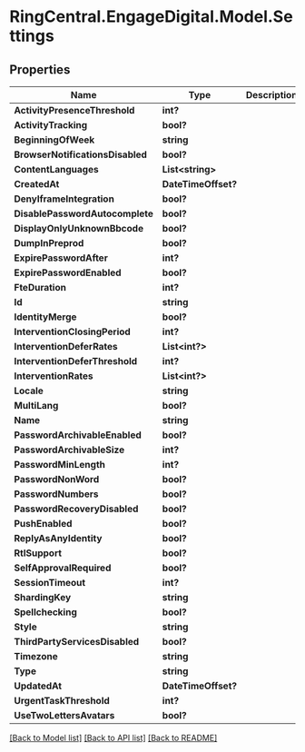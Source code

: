 # RingCentral.EngageDigital.Model.Settings
## Properties

Name | Type | Description | Notes
------------ | ------------- | ------------- | -------------
**ActivityPresenceThreshold** | **int?** |  | [optional] 
**ActivityTracking** | **bool?** |  | [optional] 
**BeginningOfWeek** | **string** |  | [optional] 
**BrowserNotificationsDisabled** | **bool?** |  | [optional] 
**ContentLanguages** | **List&lt;string&gt;** |  | [optional] 
**CreatedAt** | **DateTimeOffset?** |  | [optional] 
**DenyIframeIntegration** | **bool?** |  | [optional] 
**DisablePasswordAutocomplete** | **bool?** |  | [optional] 
**DisplayOnlyUnknownBbcode** | **bool?** |  | [optional] 
**DumpInPreprod** | **bool?** |  | [optional] 
**ExpirePasswordAfter** | **int?** |  | [optional] 
**ExpirePasswordEnabled** | **bool?** |  | [optional] 
**FteDuration** | **int?** |  | [optional] 
**Id** | **string** |  | [optional] 
**IdentityMerge** | **bool?** |  | [optional] 
**InterventionClosingPeriod** | **int?** |  | [optional] 
**InterventionDeferRates** | **List&lt;int?&gt;** |  | [optional] 
**InterventionDeferThreshold** | **int?** |  | [optional] 
**InterventionRates** | **List&lt;int?&gt;** |  | [optional] 
**Locale** | **string** |  | [optional] 
**MultiLang** | **bool?** |  | [optional] 
**Name** | **string** |  | [optional] 
**PasswordArchivableEnabled** | **bool?** |  | [optional] 
**PasswordArchivableSize** | **int?** |  | [optional] 
**PasswordMinLength** | **int?** |  | [optional] 
**PasswordNonWord** | **bool?** |  | [optional] 
**PasswordNumbers** | **bool?** |  | [optional] 
**PasswordRecoveryDisabled** | **bool?** |  | [optional] 
**PushEnabled** | **bool?** |  | [optional] 
**ReplyAsAnyIdentity** | **bool?** |  | [optional] 
**RtlSupport** | **bool?** |  | [optional] 
**SelfApprovalRequired** | **bool?** |  | [optional] 
**SessionTimeout** | **int?** |  | [optional] 
**ShardingKey** | **string** |  | [optional] 
**Spellchecking** | **bool?** |  | [optional] 
**Style** | **string** |  | [optional] 
**ThirdPartyServicesDisabled** | **bool?** |  | [optional] 
**Timezone** | **string** |  | [optional] 
**Type** | **string** |  | [optional] 
**UpdatedAt** | **DateTimeOffset?** |  | [optional] 
**UrgentTaskThreshold** | **int?** |  | [optional] 
**UseTwoLettersAvatars** | **bool?** |  | [optional] 

[[Back to Model list]](../README.md#documentation-for-models) [[Back to API list]](../README.md#documentation-for-api-endpoints) [[Back to README]](../README.md)

